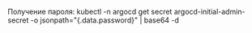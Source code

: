 Получение пароля:
kubectl -n argocd get secret argocd-initial-admin-secret -o jsonpath="{.data.password}" | base64 -d